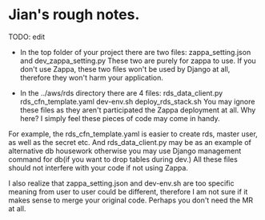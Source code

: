 # Jian's rough notes.

TODO: edit

- In the top folder of your project there are two files: zappa_setting.json and dev_zappa_setting.py
  These two are purely for zappa to use.  If you don't use Zappa, these two files won't be used by Django at all, therefore they won't harm your application.

- In the ../aws/rds directory there are 4 files:
  rds_data_client.py 
  rds_cfn_template.yaml 
  dev-env.sh 
  deploy_rds_stack.sh
You may ignore these files as they aren't  participated the Zappa deployment at all. Why here? I simply feel these pieces of code may come in handy.

For example,  the rds_cfn_template.yaml is easier to create rds, master user, as well as the secret etc.
And rds_data_client.py may be as an example of alternative db housework otherwise you may use Django management command for db(if you want to drop tables during dev.)   All these files should not interfere with your code if not using Zappa.


I also realize that  zappa_setting.json and dev-env.sh are too specific meaning from user to user could be different,
therefore I am not sure if it makes sense to merge your original code.  Perhaps you don't need the MR at all.


